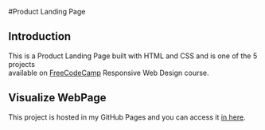 #Product Landing Page

## Introduction

This is a Product Landing Page built with HTML and CSS and is one of the 5 projects  
available on [FreeCodeCamp](https://www.freecodecamp.org/) Responsive Web Design course.


## Visualize WebPage

This project is hosted in my GitHub Pages and you can access it [in here](https://daniellima0.github.io/product-landing-page/).
